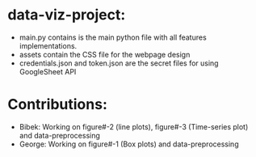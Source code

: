 # data-viz-project:
* main.py contains is the main python file with all features implementations.<br>
* assets contain the CSS file for the webpage design<br>
* credentials.json and token.json are the secret files for using GoogleSheet API<br>



# Contributions:
* Bibek: Working on figure#-2 (line plots), figure#-3 (Time-series plot) and data-preprocessing<br>
* George: Working on figure#-1 (Box plots) and data-preprocessing
